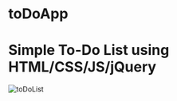 # toDoApp
# Simple To-Do List using HTML/CSS/JS/jQuery



![toDoList](https://user-images.githubusercontent.com/23129042/86621661-8ec7b200-bf8c-11ea-8c30-677a451ccd76.gif)
